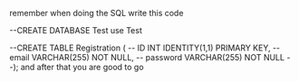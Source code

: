 remember when doing the SQL write this code

--CREATE DATABASE Test
use Test

--CREATE TABLE Registration (
--    ID INT IDENTITY(1,1) PRIMARY KEY,
--    email VARCHAR(255) NOT NULL,
--    password VARCHAR(255) NOT NULL
--);
and after that you are good to go
